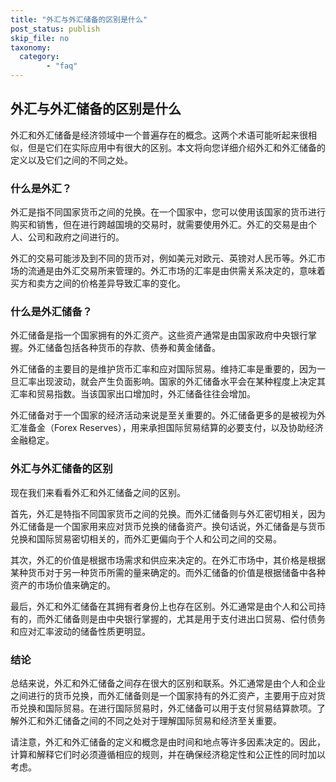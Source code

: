```yaml
---
title: "外汇与外汇储备的区别是什么"
post_status: publish
skip_file: no
taxonomy:
  category:
        - "faq"
---
```


## 外汇与外汇储备的区别是什么

外汇和外汇储备是经济领域中一个普遍存在的概念。这两个术语可能听起来很相似，但是它们在实际应用中有很大的区别。本文将向您详细介绍外汇和外汇储备的定义以及它们之间的不同之处。

### 什么是外汇？

外汇是指不同国家货币之间的兑换。在一个国家中，您可以使用该国家的货币进行购买和销售，但在进行跨越国境的交易时，就需要使用外汇。外汇的交易是由个人、公司和政府之间进行的。

外汇的交易可能涉及到不同的货币对，例如美元对欧元、英镑对人民币等。外汇市场的流通是由外汇交易所来管理的。外汇市场的汇率是由供需关系决定的，意味着买方和卖方之间的价格差异导致汇率的变化。

### 什么是外汇储备？

外汇储备是指一个国家拥有的外汇资产。这些资产通常是由国家政府中央银行掌握。外汇储备包括各种货币的存款、债券和黄金储备。

外汇储备的主要目的是维护货币汇率和应对国际贸易。维持汇率是重要的，因为一旦汇率出现波动，就会产生负面影响。国家的外汇储备水平会在某种程度上决定其汇率和贸易指数。当该国家出口增加时，外汇储备往往会增加。

外汇储备对于一个国家的经济活动来说是至关重要的。外汇储备更多的是被视为外汇准备金（Forex Reserves），用来承担国际贸易结算的必要支付，以及协助经济金融稳定。

### 外汇与外汇储备的区别

现在我们来看看外汇和外汇储备之间的区别。

首先，外汇是特指不同国家货币之间的兑换。而外汇储备则与外汇密切相关，因为外汇储备是一个国家用来应对货币兑换的储备资产。换句话说，外汇储备是与货币兑换和国际贸易密切相关的，而外汇更偏向于个人和公司之间的交易。

其次，外汇的价值是根据市场需求和供应来决定的。在外汇市场中，其价格是根据某种货币对于另一种货币所需的量来确定的。而外汇储备的价值是根据储备中各种资产的市场价值来确定的。

最后，外汇和外汇储备在其拥有者身份上也存在区别。外汇通常是由个人和公司持有的，而外汇储备则是由中央银行掌握的，尤其是用于支付进出口贸易、偿付债务和应对汇率波动的储备性质更明显。

### 结论

总结来说，外汇和外汇储备之间存在很大的区别和联系。外汇通常是由个人和企业之间进行的货币兑换，而外汇储备则是一个国家持有的外汇资产，主要用于应对货币兑换和国际贸易。在进行国际贸易时，外汇储备可以用于支付贸易结算款项。了解外汇和外汇储备之间的不同之处对于理解国际贸易和经济至关重要。

请注意，外汇和外汇储备的定义和概念是由时间和地点等许多因素决定的。因此，计算和解释它们时必须遵循相应的规则，并在确保经济稳定性和公正性的同时加以考虑。
